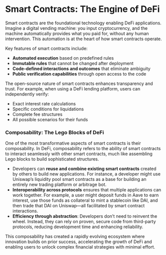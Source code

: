 # Smart Contracts: The Engine of DeFi

Smart contracts are the foundational technology enabling DeFi applications. Imagine a digital vending machine: you input cryptocurrency, and the machine automatically provides what you paid for, without any human intervention. This automation is at the heart of how smart contracts operate.

Key features of smart contracts include:

- **Automated execution** based on predefined rules
- **Immutable rules** that cannot be changed after deployment
- **Code-defined interactions and outcomes** that eliminate ambiguity
- **Public verification capabilities** through open access to the code

The open-source nature of smart contracts enhances transparency and trust. For example, when using a DeFi lending platform, users can independently verify:

- Exact interest rate calculations
- Specific conditions for liquidations
- Complete fee structures
- All possible scenarios for their funds

### **Composability: The Lego Blocks of DeFi**

One of the most transformative aspects of smart contracts is their composability. In DeFi, composability refers to the ability of smart contracts to interact seamlessly with other smart contracts, much like assembling Lego blocks to build sophisticated structures.

- Developers can **reuse and combine existing smart contracts** created by others to build new applications. For instance, a developer might use Uniswap’s liquidity pool smart contracts as a base for building an entirely new trading platform or arbitrage bot.
- **Interoperability across protocols** ensures that multiple applications can work together. For example, a user might deposit funds in Aave to earn interest, use those funds as collateral to mint a stablecoin like DAI, and then trade that DAI on Uniswap—all facilitated by smart contract interactions.
- **Efficiency through abstraction**: Developers don’t need to reinvent the wheel. Instead, they can rely on proven, secure code from third-party protocols, reducing development time and enhancing reliability.

This composability has created a rapidly evolving ecosystem where innovation builds on prior success, accelerating the growth of DeFi and enabling users to unlock complex financial strategies with minimal effort.